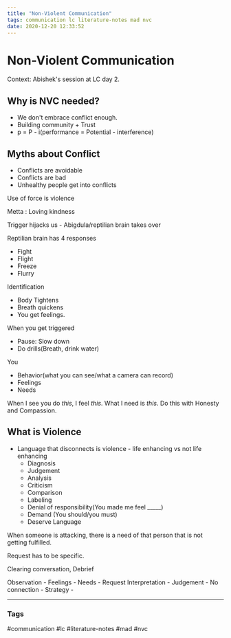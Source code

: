 ```yaml
---
title: "Non-Violent Communication"
tags: communication lc literature-notes mad nvc
date: 2020-12-20 12:33:52
---
```


# Non-Violent Communication

Context: Abishek's session at LC day 2.

## Why is NVC needed?
- We don't embrace conflict enough.
- Building community + Trust
- p = P - i(performance = Potential - interference)

## Myths about Conflict
- Conflicts are avoidable
- Conflicts are bad
- Unhealthy people get into conflicts

Use of force is violence

Metta : Loving kindness

Trigger hijacks us - Abigdula/reptilian brain takes over

Reptilian brain has 4 responses
- Fight
- Flight
- Freeze
- Flurry

Identification
- Body Tightens
- Breath quickens
- You get feelings.

When you get triggered
- Pause: Slow down
- Do drills(Breath, drink water)

You
- Behavior(what you can see/what a camera can record)
- Feelings
- Needs

When I see you do *this*, I feel *this*. What I need is *this*. 
Do this with Honesty and Compassion.

## What is Violence
- Language that disconnects is violence - life enhancing vs not life enhancing
	- Diagnosis
	- Judgement
	- Analysis
	- Criticism
	- Comparison
	- Labeling
	- Denial of responsibility(You made me feel _____)
	- Demand (You should/you must)
	- Deserve Language

When someone is attacking, there is a need of that person that is not getting fulfilled.

Request has to be specific.

Clearing conversation, Debrief

Observation - Feelings - Needs - Request
Interpretation - Judgement - No connection - Strategy - 


---
### Tags
#communication #lc #literature-notes #mad #nvc
